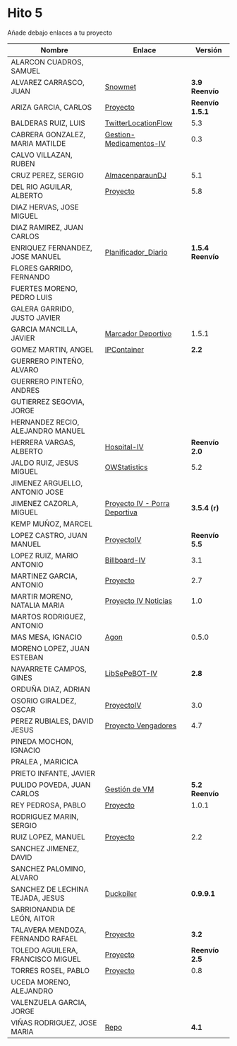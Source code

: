 # Hito 5

Añade debajo enlaces a tu proyecto

| Nombre | Enlace | Versión |
|--------|--------|---------|
| ALARCON CUADROS, SAMUEL| | |
| ALVAREZ CARRASCO, JUAN| [Snowmet](https://github.com/vaderrama/Proyecto-IV) |  **3.9 Reenvío**|
| ARIZA GARCIA, CARLOS|[Proyecto](https://github.com/AGCarlos/IV_1819_Proyecto) | **Reenvío 1.5.1** |
| BALDERAS RUIZ, LUIS| [TwitterLocationFlow](https://github.com/luisbalru/TwitterLocationFlow) | 5.3 |
| CABRERA GONZALEZ, MARIA MATILDE|[Gestion-Medicamentos-IV](https://github.com/mati3/Gestion-Medicamentos-IV) | 0.3|
| CALVO VILLAZAN, RUBEN| | |
| CRUZ PEREZ, SERGIO|[AlmacenparaunDJ](https://github.com/SergioCruzPerez/InfraestructuraVirtual.git) | 5.1 |
| DEL RIO AGUILAR, ALBERTO| [Proyecto](https://github.com/berbus/proyectoIV) | 5.8 |
| DIAZ HERVAS, JOSE MIGUEL| | |
| DIAZ RAMIREZ, JUAN CARLOS| | |
| ENRIQUEZ FERNANDEZ, JOSE MANUEL| [Planificador_Diario](https://github.com/jomaenfe/Planificador_diario-IV1819) | **1.5.4 Reenvío** |
| FLORES GARRIDO, FERNANDO| | |
| FUERTES MORENO, PEDRO LUIS| | |
| GALERA GARRIDO, JUSTO JAVIER| | |
| GARCIA MANCILLA, JAVIER|[Marcador Deportivo](https://github.com/JaviMancilla/MarcadorDeportivo_IV1819) | 1.5.1 |
| GOMEZ MARTIN, ANGEL| [IPContainer](https://github.com/harvestcore/IPContainer) | **2.2** |
| GUERRERO PINTEÑO, ALVARO| | |
| GUERRERO PINTEÑO, ANDRES| | |
| GUTIERREZ SEGOVIA, JORGE| | |
| HERNANDEZ RECIO, ALEJANDRO MANUEL| | |
| HERRERA VARGAS, ALBERTO| [Hospital-IV](https://github.com/alberturria/Hospital) | **Reenvío 2.0** |
| JALDO RUIZ, JESUS MIGUEL| [OWStatistics](https://github.com/JmZero/Proyecto-IV) | 5.2 |
| JIMENEZ ARGUELLO, ANTONIO JOSE| | |
| JIMENEZ CAZORLA, MIGUEL| [Proyecto IV - Porra Deportiva](https://github.com/iMiguel10/Proyecto-IV-Porra-Deportiva-)  | **3.5.4 (r)** |
| KEMP MUÑOZ, MARCEL| | |
| LOPEZ CASTRO, JUAN MANUEL|[ProyectoIV](https://github.com/juanmaLC/ProyectoIV)  |**Reenvío 5.5** |
| LOPEZ RUIZ, MARIO ANTONIO| [Billboard-IV](https://github.com/marioanloru/Billboard-IV) | 3.1 |
| MARTINEZ GARCIA, ANTONIO| [Proyecto](https://github.com/antoniomg89/Project-Z) | 2.7 |
| MARTIR MORENO, NATALIA MARIA|[Proyecto IV Noticias](https://github.com/natalia2911/ProyectoIV-BOT)|1.0|
| MARTOS RODRIGUEZ, ANTONIO| | |
| MAS MESA, IGNACIO | [Agon](https://github.com/cronos2/Agon) | 0.5.0 |
| MORENO LOPEZ, JUAN ESTEBAN| | |
| NAVARRETE CAMPOS, GINES|[LibSePeBOT-IV](https://github.com/GinesNC/LibSePeBOT-IV) | **2.8** |
| ORDUÑA DIAZ, ADRIAN| | |
| OSORIO GIRALDEZ, OSCAR|[ProyectoIV](https://github.com/widowert/ProyectoIV)| 3.0 |
| PEREZ RUBIALES, DAVID JESUS| [Proyecto Vengadores](https://github.com/Davidj231996/Proyecto-Vengadores)| 4.7|
| PINEDA MOCHON, IGNACIO| | |
| PRALEA , MARICICA| | |
| PRIETO INFANTE, JAVIER| | |
| PULIDO POVEDA, JUAN CARLOS| [Gestión de VM](https://github.com/jcpulido97/ProyectoIV) | **5.2 Reenvío** |
| REY PEDROSA, PABLO| [Proyecto](https://github.com/PFeynman/proyecto-iv) | 1.0.1 |
| RODRIGUEZ MARIN, SERGIO| | |
| RUIZ LOPEZ, MANUEL | [Proyecto](https://github.com/manoliot/tiempo-aemet-bot) | 2.2 |
| SANCHEZ JIMENEZ, DAVID| | |
| SANCHEZ PALOMINO, ALVARO| | |
| SANCHEZ DE LECHINA TEJADA, JESUS| [Duckpiler](https://github.com/jojelupipa/Duckpiler) | **0.9.9.1** |
| SARRIONANDIA DE LEÓN, AITOR| | |
| TALAVERA MENDOZA, FERNANDO RAFAEL| [Proyecto](https://github.com/Thejokeri/IV-18-19-Proyecto) | **3.2** |
| TOLEDO AGUILERA, FRANCISCO MIGUEL| [Proyecto](https://github.com/maikeltoledo/IV-18-19-Proyecto) | **Reenvío 2.5** |
| TORRES ROSEL, PABLO| [Proyecto](https://github.com/pablotr9/SimuladorBolsa-IV1819) | 0.8 |
| UCEDA MORENO, ALEJANDRO| | |
| VALENZUELA GARCIA, JORGE| | |
| VIÑAS RODRIGUEZ, JOSE MARIA | [Repo](https://github.com/joseviro/ProyectoTPV)| **4.1** |

